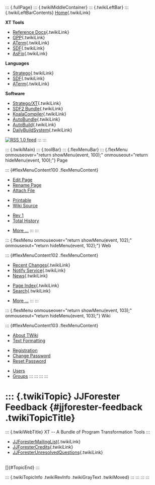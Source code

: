 ::: {.fullPage}
::: {.twikiMiddleContainer}
::: {.twikiLeftBar}
::: {.twikiLeftBarContents}
[Home](WebHome){.twikiLink}

**XT Tools**

-   [Reference Docs](ToolReference){.twikiLink}
-   [GPP](GenericPrettyPrinter){.twikiLink}
-   [ATerm](ATermTools){.twikiLink}
-   [SDF](SdfTools){.twikiLink}
-   [AsFix](AsFixTools){.twikiLink}

**Languages**

-   [Stratego](../Stratego/WebHome){.twikiLink}
-   [SDF](../Sdf/WebHome){.twikiLink}
-   [ATerm](ATermFormat){.twikiLink}

**Software**

-   [Stratego/XT](../Stratego/StrategoDownload){.twikiLink}
-   [SDF2 Bundle](../Sdf/SdfBundle){.twikiLink}
-   [KoalaCompiler](KoalaCompiler){.twikiLink}
-   [AutoBundle](AutoBundle){.twikiLink}
-   [AutoBuild](AutoBuild){.twikiLink}
-   [DailyBuildSystem](DailyBuildSystem){.twikiLink}

[![](http://www.program-transformation.org/twiki/pub/rss.gif "RSS 1.0 feed")](http://www.program-transformation.org/twiki/bin/view/Tools/WebRss?skin=rss)
:::
:::

::: {.twikiMain}
::: {.toolBar}
::: {.flexMenuBar}
::: {.flexMenu onmouseover="return showMenu(event, 100);" onmouseout="return hideMenu(event, 100);"}
Page

::: {#flexMenuContent100 .flexMenuContent}
-   [Edit
    Page](http://www.program-transformation.org/edit/Tools/JJForesterFeedback?t=1536826789)
-   [Rename
    Page](http://www.program-transformation.org/rename/Tools/JJForesterFeedback)
-   [Attach
    File](http://www.program-transformation.org/attach/Tools/JJForesterFeedback)

<!-- -->

-   [Printable](http://www.program-transformation.org/view/Tools/JJForesterFeedback?skin=print.pattern)
-   [Wiki
    Source](http://www.program-transformation.org/view/Tools/JJForesterFeedback?skin=text&raw=on&contenttype=text/plain)

<!-- -->

-   [Rev
    1](http://www.program-transformation.org/view/Tools/JJForesterFeedback?rev=1.1)
-   [Total
    History](http://www.program-transformation.org/rdiff/Tools/JJForesterFeedback)

<!-- -->

-   [More
    \...](http://www.program-transformation.org/oops/Tools/JJForesterFeedback?template=oopsmore&param1=1.1&param2=1.1)
:::
:::

::: {.flexMenu onmouseover="return showMenu(event, 102);" onmouseout="return hideMenu(event, 102);"}
Web

::: {#flexMenuContent102 .flexMenuContent}
-   [Recent Changes](WebChanges){.twikiLink}
-   [Notify Service](WebNotify){.twikiLink}
-   [News](WebNews){.twikiLink}

<!-- -->

-   [Page Index](WebIndex){.twikiLink}
-   [Search](WebSearch){.twikiLink}

<!-- -->

-   [More
    \...](http://www.program-transformation.org/oops/Tools/JJForesterFeedback?template=oopsmore&param1=1.1&param2=1.1)
:::
:::

::: {.flexMenu onmouseover="return showMenu(event, 103);" onmouseout="return hideMenu(event, 103);"}
Wiki

::: {#flexMenuContent103 .flexMenuContent}
-   [About
    TWiki](http://www.program-transformation.org/view/TWiki/WebHome)
-   [Text
    Formatting](http://www.program-transformation.org/view/TWiki/TextFormattingRules)

<!-- -->

-   [Registration](http://www.program-transformation.org/view/TWiki/TWikiRegistration)
-   [Change
    Password](http://www.program-transformation.org/view/TWiki/ChangePassword)
-   [Reset
    Password](http://www.program-transformation.org/view/TWiki/ResetPassword)

<!-- -->

-   [Users](http://www.program-transformation.org/view/Main/TWikiUsers)
-   [Groups](http://www.program-transformation.org/view/Main/TWikiGroups)
:::
:::
:::
:::

::: {.twikiTopic}
JJForester Feedback {#jjforester-feedback .twikiTopicTitle}
===================

::: {.twikiWebTitle}
XT \-- A Bundle of Program Transformation Tools
:::

-   [JJForesterMailingList](JJForesterMailingList){.twikiLink}
-   [JJForesterCredits](JJForesterCredits){.twikiLink}
-   [JJForesterUnresolvedQuestions](JJForesterUnresolvedQuestions){.twikiLink}

\
[]{#TopicEnd}
:::

::: {.twikiTopicInfo .twikiRevInfo .twikiGrayText .twikiMoved}
:::
:::
:::
:::
